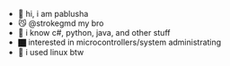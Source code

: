 - 👀 hi, i am pablusha
- 😼 @strokegmd my bro
- 🧇 i know c#, python, java, and other stuff
- 🏿 interested in microcontrollers/system administrating
- 🐧 i used linux btw
